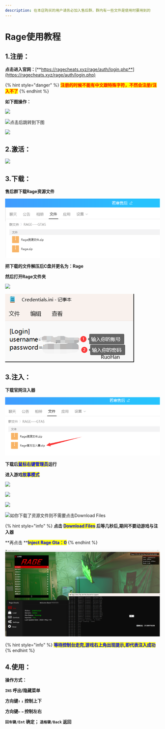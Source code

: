 ```yaml
---
description: 在本店购买的用户请务必加入售后群，群内有一些文件是使用时要用到的
---
```


# Rage使用教程

## 1.注册：

**点击进入官网：**[**https://ragecheats.xyz/rage/auth/login.php**](https://ragecheats.xyz/rage/auth/login.php)

{% hint style="danger" %}
<mark style="color:red;">**注册的时候不能有中文跟特殊字符，不然会注册/注入不了**</mark>
{% endhint %}

**如下图操作：**

![](../../.gitbook/assets/aba5efa28bca4da94738a852426bbfcf\_2022-03-13\_170910.png)

![点击后跳转到下图](../../.gitbook/assets/db3bc65beeef1c21e3fe58882d350610\_2022-03-13\_171154.png)

![](../../.gitbook/assets/da7258b55e3fd7dd7edb6609dfc4ff3f\_2022-03-13\_171221.png)

## **2.激活：**

![](../../.gitbook/assets/a276abf821589de0984e079efbd5b6be\_2022-03-13\_171253.png)

## **3.下载：**

**售后群下载Rage资源文件**

![](<../../.gitbook/assets/image (41).png>)

**把下载的文件解压后C盘并更名为：Rage**

**然后打开Rage文件夹**

![](<../../.gitbook/assets/e4dd28d98e1c1e56b6a776b0f62d78dc\_spaces%2F7YXEHggLzaiKwZjRSOD4%2Fuploads%2F6UbuT5DMNxdNMpz0sYm4%2FQQ%E5%9B%BE%E7%89%8720220514212347\_alt=media\&token=0f3fc4fe-8554-459c-8784-922481eeeb38 (1).png>)

![保存退出,然后下载官方注入器](<../../.gitbook/assets/image (82).png>)



## **3.注入：**

**下载官网注入器**

![](<../../.gitbook/assets/image (47).png>)

**下载后**<mark style="color:blue;">**鼠标右键管理员**</mark>**运行**

**进入游戏**<mark style="color:blue;">**故事模式**</mark>

![](../../.gitbook/assets/96daeaeb60baf73605b865657298afcf\_spaces%2F7YXEHggLzaiKwZjRSOD4%2Fuploads%2F6wsiPAYWBz4DmuPLJlfK%2FQQ%E5%9B%BE%E7%89%8720220514175020\_alt=media\&token=e95b3bd8-2339-4c3a-89c6-7be7fc9253d4.png)

![](<../../.gitbook/assets/26418eb48ec265868522047ec659bc75\_2022-05-14\_205542 (1).png>)

![](../../.gitbook/assets/51f8c400f030f2152f3df91e0f1effa6\_2022-05-14\_205615.png)

![如你下载了资源文件则不需要点击Download Files](../../.gitbook/assets/a516b5fba3b513a56a32b5bbd812f2f6\_2022-05-14\_212217.png)

{% hint style="info" %}
**点击 **<mark style="color:blue;">**Download Files**</mark>** 后等几秒后,期间不要动游戏与注入器**

**再点击 **<mark style="color:blue;">**Inject Rage Gta：0**</mark>
{% endhint %}

![](../../.gitbook/assets/7f22d83207d6eee8fca256cba039f1b.png)

{% hint style="info" %}
<mark style="color:blue;">**等待控制台走完,游戏右上角出现提示,即代表注入成功**</mark>
{% endhint %}

## **4.使用：**

**操作方式：**

**`INS` 呼出/隐藏菜单**

**方向键`↑`  `↓` 控制上下**

**方向键`←`  `→` 控制左右**

**`回车键/Ent` 确定； `退格键/Back` 返回**
